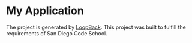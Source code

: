 # My Application

The project is generated by [LoopBack](http://loopback.io). This project was built to fulfill the requirements of San Diego Code School.